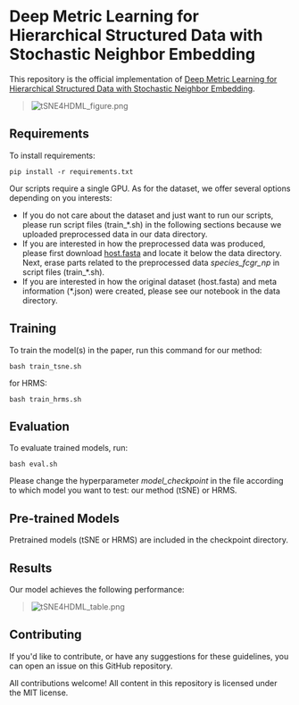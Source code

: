# Deep Metric Learning for Hierarchical Structured Data with Stochastic Neighbor Embedding

This repository is the official implementation of [Deep Metric Learning for Hierarchical Structured Data with Stochastic Neighbor Embedding](https://arxiv.org/abs/2030.12345). 

>![tSNE4HDML_figure.png](https://github.com/yoheyokubo/Images/blob/f33751e5a4c5f4910d15836a81e332f62ded444b/tSNE4HDML_figure.png)

## Requirements

To install requirements:

```setup
pip install -r requirements.txt
```

Our scripts require a single GPU. As for the dataset, we offer several options depending on you interests:
-  If you do not care about the dataset and just want to run our scripts, please run script files (train_*.sh) in the following sections because we uploaded preprocessed data in our data directory.
-  If you are interested in how the preprocessed data was produced, please first download [host.fasta](https://zenodo.org/records/11276021) and locate it below the data directory. Next, erase parts related to the preprocessed data *species_fcgr_np* in script files (train_*.sh).
-  If you are interested in how the original dataset (host.fasta) and meta information (*.json) were created, please see our notebook in the data directory.

## Training

To train the model(s) in the paper, run this command for our method:

```train
bash train_tsne.sh
```
for HRMS:

```train
bash train_hrms.sh
```

## Evaluation

To evaluate trained models, run:

```eval
bash eval.sh
```
Please change the hyperparameter _model_checkpoint_ in the file according to which model you want to test: our method (tSNE) or HRMS.

## Pre-trained Models

Pretrained models (tSNE or HRMS) are included in the checkpoint directory.

## Results

Our model achieves the following performance:

>![tSNE4HDML_table.png](https://github.com/yoheyokubo/Images/blob/f33751e5a4c5f4910d15836a81e332f62ded444b/tSNE4HDML_table.png) 


## Contributing

If you'd like to contribute, or have any suggestions for these guidelines, you can open an issue on this GitHub repository.

All contributions welcome! All content in this repository is licensed under the MIT license.
